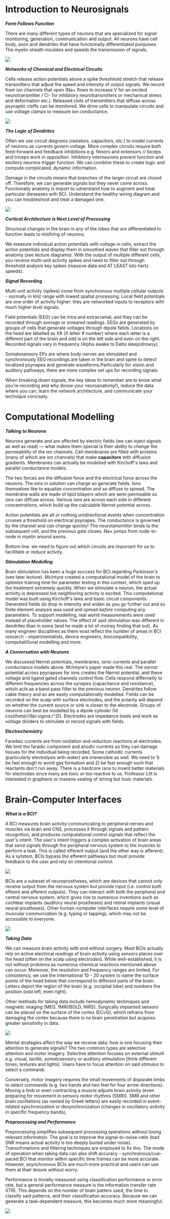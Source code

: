 # Introduction to Neurosignals

***Form Follows Function***
  
There are many different types of neurons that are specialized for signal monitoring, generation, communication and output. All neurons have cell body, axon and dendrites that have functoinally differentiated puirposes. The myelin sheath insulates and speeds the transmission of signals. 

![](/Images/neuronanatomy.png)
  
***Networks of Chemical and Electrical Circuits***

Cells release action potentials above a spike threshhold stretch that release transmitters that adjust the speed and intensity of output signals. We record from ion channels that open (Na+ flows to increase V for an excited neurotransmitter / Cl- for inhibitory neurotransmitters or mechanical stress and deformation etc.). Released clots of transmitters that diffuse across psynaptic cleffs can be monitored. We drive cells to manipulate circuits and use voltage clamps to measure ion conductance. 

![](/Images/neurontypes.png)

***The Logic of Dendrites***

Often we use circuit diagrams (resistors, capacitors, etc.) to model currents of neurons as currents govern voltage. More complex circuits require both feed-forward and feedback inhibitions e.g. flexors and extensors // biceps and triceps work in opposition. Inhibitory interneurons prevent function and excitory neurons trigger function. We can combine these to create logic and compute complicated, dynamic information.

Damage in the circuits means that branches of the larger circuit are closed off. Therefore, we can generate signals but they never come across. Functionally anatomy is import to udnerstand how to augment and treat particular dieseases with BCI. Understand the healthy wiring diagram and you can troubleshoot and treat a damaged one. 

![](/Images/reflexcircuit.png)

***Cortical Architecture is Next Level of Processing***

Structural changes in the brain in any of the lobes that are differentiated to function leads to misfiring of neurons. 

We measure individual action potentials with voltage in cells, extract the action potentials and display them in smoothed waves that filter out through anatomy (see lecture diagrams). With the output of multiple different cells, you receive multi-unit activity spikes and need to filter out through threshold analysis key spikes (massive data and AT LEAST kilo hertz speeds).

***Signal Recording***

Multi-unit activity (spikes) come from synchronous multiple cellular outputs - normally in kHz range with lowest spatial processing. Local field potentials are one order of activity higher: they are networked inputs to receptors wiht much higher level signals. 

Field potentials (EEG) can be intra and extracranial, and they can be recorded through average or smeared readings. EEGs are generated by groups of cells that generate voltages through dipole fields. Locations on the head are labelled as X# (X letter # number) where each letter is a different part of the brain and odd is on the left side and even on the right. Recorded signals vary in frequency (Alpha awake to Delta sleep/drowsy).

Somatosensory EPs are where body nerves are stimulated and synchronously EEG recordings are taken in the brain and spine to detect localized psynapes and generate waveforms.Particularly for vision and auditory pathways, there are more complex set ups for recording signals. 

When breaking down signals, the key ideas to remember are to know what you're recording and why (know your neuroanatomy!), reduce the data where you can, learn the network architecture, and communicate your technique concisely.


# Computational Modelling

***Talking to Neurons***

Neurons generate and are affected by electric fields (we can inject signals as well as read) — what makes them special is their ability to *change* the permeability of the ion channels. Cell membranes are filled with proteins (many of which are ion channels) that make **capacitors** with diffusion gradients. Membranes can actually be modelled with Kirchoff's laws and parallel conductance models. 

The two forces are the diffusion force and the electrical force across the neurons. The ions in solution can charge so generate fields. Ions themselves like to equalize concentration and so diffuse to spread. The membrane walls are made of lipid bilayers which are semi-permeable so ions can diffuse across. Various ions are across each side in different concentrations, which build up the calculable Nernst potential across.

Action potentials are all or nothing unidirectional events when concentration crosses a threshold on electrical psynapes. The conductance is governed by the channel and can change quickly! The neurotansmitter binds to the subsequent cell, and the previous gate closes. Na+ jumps from node-to-node in myelin around axons. 

Bottom line: we need to figure out which circuits are important for us to facillitate or reduce activity.

***Stimulation Modelling***

Brain stimulation has been a huge success for BCI regarding Parkinson's (see later lecture). McIntyre created a computational model of the brain to optimize training time for parameter testing in this context, which sped up the treatment extremely quickly. When we stimulate a neuron, the actual activity is depressed but neighboring activity is excited. This computational model was built using Kirchoff's laws and basic circuit components. Generated fields do drop in intensity and widen as you go further out and so finite element analysis was used and spread *before* computing any parameters. To support modelling, real world measurements were used instead of placeholder values.  The effect of said stimulation was different in dendrites than in soma (and he made a lot of moiney finding that out). As many engineer disciplines as there exist reflect the number of areas in BCI research - experimentalists, device engineers, biocompatibility, computati0onal modelling and more. 

***A Conversation with Neurons***

We discussed Nernst potentials, membranes, ionic currents and parallel conductance models above. McIntyre's paper made this real. The nernst potential across psynapses for ions creates the Nernst potential, and these voltage and ligand gated channels control flow.  Cells respond differnetly to different frequencies across the synapes (capacitance and resistance), which acts as a band pass filter to the previous neuron. Dendrites follow cable theory and so are easily computationally modelled. Fields can be recorded on the scalp with surface electrodes, and the polarity will depend on whether the current source or sink is closer to the electrode. Groups of neurons can best be modelled by a dipole cylinder (Id . cos(theta)/(8pi.sigma.r^2)). Electrodes are impedance loads and work as voltage dividers to stimulate or record signals with fields. 

***Electrochemistry***

Faradaic currents are from oxidation and reduction reactions at electrodes. We limit the faradic component and anodic currents as they can damage tissues for the individual being recorded. Some cathodic currents (particularly electrolysis with water) are irreversible as well. We need to 1) be fast enough to avoid gas formation and 2) be fast enough such that reactants don't run away. There is a hardcore race to invent better materials for electrodes since many are toxic or too reactive to us. Professor Litt is interested in graphene or maxene sealing of strong but toxic materials.

# Brain-Computer Interfaces

***What is a BCI?***

A BCI measures brain activity communicating to peripheral nerves and muscles via brain and CNS, processes it through signals and pattern recognition, and produces computational control signals that reflect the user's intent. The user's intent triggers a complex activation of brain areas that send signals through the peripheral nervous system to the muscles to perform a task. This is called efferent output (and the other way is afferent). As a sytstem, BCIs bypass the efferent pathways but must provide feedback to the user and rely on intentional control. 

![](/Images/bci.png)

BCIs are a subeset of neuroprostheses, which are devices that cannot only receive output from the nervous system but provide input (i.e. control *both* effeent and afferent outputs). They can interact with both the peripheral and central nervous system, which gives rise to numerous inventions such as cochlear implants (auditory neural prostheses) and retinal implants (visual neural prostheses). Other human-computer interfaces require some level of muscular communcation (e.g. typing or tapping), which may not be accessible to everyone.

![](/Images/neuroprostheses.png)

***Taking Data***

We can measure brain activity with and without surgery. Most BCIs actually rely on active electrical readings of brain activity using sensors places over the head (often on the scalp using electrodes). While well-established, it is not without problems as numerous chemical reactions mentioned above can occur. Moreover, the resolution and frequency ranges are limited. For consistency, we use the International 10 - 20 system to name the surface points of the head below that correspond to different parts of the brain. Letters depict the region of the brain (e.g. occipital lobe) and numbers the position (odd left, even right). 

Other methods for taking data include hemodynamic techniques and magnetic imaging (MEG, fMRI/BOLD, NIRS). Surgically implanted sensors can be placed on the surface of the cortex (ECoG), which refrains from damaging the cortex because there is no brain penetration but acquires greater sensitivity in data. 

![](/Images/index.png)

Mental strategies affect the way we receive data: how is one focusing their attention to generate signals? The two common types are selective attention and motor imagery. Selective attention focuses on external stimuili e.g. visual, tactile, somatosensory or auditory stimulation (think different tones, textures and lights). Users have to focus attention on said stimulus to select a command. 

Conversely, motor imagery requires the small movements of disparate limbs to select commands (e.g. two hands and two feet for four arrow directions). Moving a limb or even contracting a muscle adjusts brain activity (even preparing for movement in sensory motor rhythms (SMR)). SMR and other brain oscillations (as named by Greek letters) are easily recorded in event-related synchronization or desynchronization (changes in oscillatory activity in specific frequency bands), 

***Preprocessing and Performance***

Preprocessing simplifies subsequent processing operations without losing relevant informatoin. The goal is to improve the signal-to-noise-ratio (bad SNR means actual activity is too deeply buried under noise). Transofrmations and filtering techniques are employed to fix this. The mode of operation when taking data can also shift accuracy - synchroinous/cue-paced BCI that monitor within specific time frames can be more accurate. However, asynchronous BCIs are much more practical and users can use them at their leisure without worry.

Performance is trivially measured using classification performance or error rate, but a general performance measure is the information transfer rate (ITR). This depends on the number of brain patters used, the time to classify said patterns, and their classificaiton accuracy. Because we can generate a task-dependent measure, this becomes much more meaningful.

![](/Images/performance.png)
